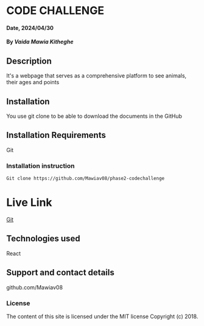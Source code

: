 # CODE CHALLENGE
#### Date, 2024/04/30

#### By *Vaida Mawia Kitheghe*

## Description
It's a webpage that serves as a comprehensive platform to see animals, their ages and points

## Installation
You use git clone to be able to download the documents in the GitHub

## Installation Requirements
Git

### Installation instruction
```
Git clone https://github.com/Mawiav08/phase2-codechallenge
```

# Live Link
[Git](https://github.com/Mawiav08/phase2-codechallenge)

## Technologies used
React

## Support and contact details
github.com/Mawiav08

### License
The content of this site is licensed under the MIT license
Copyright (c) 2018.
